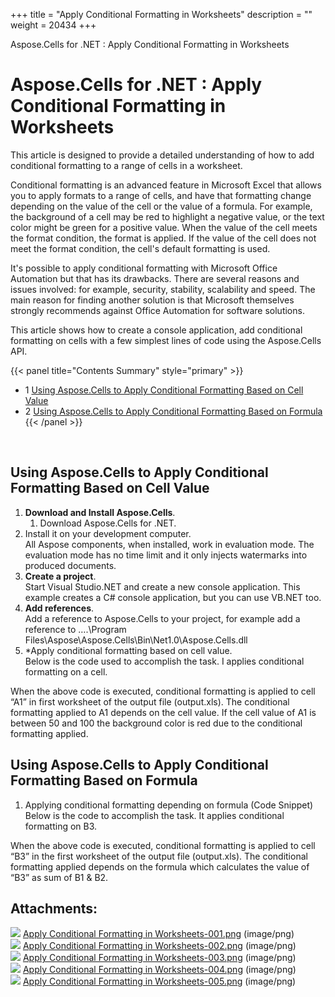 +++
title = "Apply Conditional Formatting in Worksheets" 
description = "" 
weight = 20434 
+++

Aspose.Cells for .NET : Apply Conditional Formatting in Worksheets  

# Aspose.Cells for .NET : Apply Conditional Formatting in Worksheets


This article is designed to provide a detailed understanding of how to add conditional formatting to a range of cells in a worksheet.

Conditional formatting is an advanced feature in Microsoft Excel that allows you to apply formats to a range of cells, and have that formatting change depending on the value of the cell or the value of a formula. For example, the background of a cell may be red to highlight a negative value, or the text color might be green for a positive value. When the value of the cell meets the format condition, the format is applied. If the value of the cell does not meet the format condition, the cell's default formatting is used.

It's possible to apply conditional formatting with Microsoft Office Automation but that has its drawbacks. There are several reasons and issues involved: for example, security, stability, scalability and speed. The main reason for finding another solution is that Microsoft themselves strongly recommends against Office Automation for software solutions.

This article shows how to create a console application, add conditional formatting on cells with a few simplest lines of code using the Aspose.Cells API.

{{< panel title="Contents Summary" style="primary" >}}
*   1 [Using Aspose.Cells to Apply Conditional Formatting Based on Cell Value](#ApplyConditionalFormattinginWorksheets-UsingAspose.CellstoApplyConditionalFormattingBasedonCellValue)
*   2 [Using Aspose.Cells to Apply Conditional Formatting Based on Formula](#ApplyConditionalFormattinginWorksheets-UsingAspose.CellstoApplyConditionalFormattingBasedonFormula)
{{< /panel >}}
 

 

## Using Aspose.Cells to Apply Conditional Formatting Based on Cell Value

1.  **Download and Install Aspose.Cells**.
    1.  Download Aspose.Cells for .NET.
2.  Install it on your development computer.  
    All Aspose components, when installed, work in evaluation mode. The evaluation mode has no time limit and it only injects watermarks into produced documents.
3.  **Create a project**.  
    Start Visual Studio.NET and create a new console application. This example creates a C# console application, but you can use VB.NET too.
4.  **Add references**.  
    Add a reference to Aspose.Cells to your project, for example add a reference to ….\\Program Files\\Aspose\\Aspose.Cells\\Bin\\Net1.0\\Aspose.Cells.dll
5.  \*Apply conditional formatting based on cell value.  
    Below is the code used to accomplish the task. I applies conditional formatting on a cell.

When the above code is executed, conditional formatting is applied to cell “A1” in first worksheet of the output file (output.xls). The conditional formatting applied to A1 depends on the cell value. If the cell value of A1 is between 50 and 100 the background color is red due to the conditional formatting applied.

## Using Aspose.Cells to Apply Conditional Formatting Based on Formula

1.  Applying conditional formatting depending on formula (Code Snippet)  
    Below is the code to accomplish the task. It applies conditional formatting on B3.

  
When the above code is executed, conditional formatting is applied to cell “B3” in the first worksheet of the output file (output.xls). The conditional formatting applied depends on the formula which calculates the value of “B3” as sum of B1 & B2.

## Attachments:

![](https://docs2.aspose.com/cells/net/images/icons/bullet_blue.gif) [Apply Conditional Formatting in Worksheets-001.png](https://docs2.aspose.com/cells/net/attachments/5017697/5112178.png) (image/png)  
![](https://docs2.aspose.com/cells/net/images/icons/bullet_blue.gif) [Apply Conditional Formatting in Worksheets-002.png](https://docs2.aspose.com/cells/net/attachments/5017697/5112177.png) (image/png)  
![](https://docs2.aspose.com/cells/net/images/icons/bullet_blue.gif) [Apply Conditional Formatting in Worksheets-003.png](https://docs2.aspose.com/cells/net/attachments/5017697/5112176.png) (image/png)  
![](https://docs2.aspose.com/cells/net/images/icons/bullet_blue.gif) [Apply Conditional Formatting in Worksheets-004.png](https://docs2.aspose.com/cells/net/attachments/5017697/5112175.png) (image/png)  
![](https://docs2.aspose.com/cells/net/images/icons/bullet_blue.gif) [Apply Conditional Formatting in Worksheets-005.png](https://docs2.aspose.com/cells/net/attachments/5017697/5112174.png) (image/png)  

